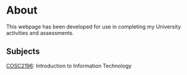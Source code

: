 # About

This webpage has been developed for use in completing my University activities and assessments.

## Subjects

[COSC2196](https://JessCramb.github.io/COSC2196-A1): Introduction to Information Technology

